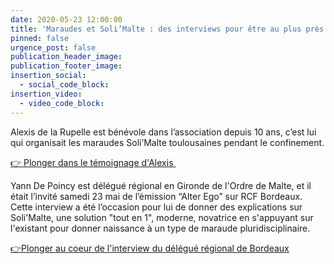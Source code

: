 ```yaml
---
date: 2020-05-23 12:00:00
title: 'Maraudes et Soli’Malte : des interviews pour être au plus près du terrain.'
pinned: false
urgence_post: false
publication_header_image:
publication_footer_image:
insertion_social:
  - social_code_block:
insertion_video:
  - video_code_block:
---
```


Alexis de la Rupelle est b&eacute;n&eacute;vole dans l’association depuis 10 ans, c’est lui qui organisait les maraudes Soli’Malte toulousaines pendant le confinement.

[👉 Plonger dans le t&eacute;moignage d'Alexis&nbsp;](https://www.webtoulousain.fr/2020/05/18/ordre-de-malte-france-interview-dalexis-de-la-rupelle/)

Yann De Poincy est d&eacute;l&eacute;gu&eacute; r&eacute;gional en Gironde de l'Ordre de Malte, et il &eacute;tait l’invit&eacute; samedi 23 mai de l’&eacute;mission “Alter Ego” sur RCF Bordeaux.&nbsp; Cette interview a &eacute;t&eacute; l’occasion pour lui de donner des explications sur Soli'Malte, une solution "tout en 1", moderne, novatrice en s'appuyant sur l'existant pour donner naissance &agrave; un type de maraude pluridisciplinaire.

[👉](https://www.webtoulousain.fr/2020/05/18/ordre-de-malte-france-interview-dalexis-de-la-rupelle/)[Plonger au coeur de l'interview du d&eacute;l&eacute;gu&eacute; r&eacute;gional de Bordeaux](https://rcf.fr/vie-quotidienne/solidarite/soli-malte-une-force-solidaire-inedite)